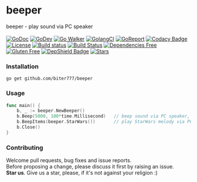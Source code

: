 # beeper
beeper - play sound via PC speaker<br/><br/>
[![GoDoc](https://godoc.org/github.com/biter777/beeper?status.svg)](https://godoc.org/github.com/biter777/beeper)
[![GoDev](https://img.shields.io/badge/godev-reference-5b77b3)](https://pkg.go.dev/github.com/biter777/beeper?tab=doc)
[![Go Walker](https://img.shields.io/badge/gowalker-reference-5b77b3)](https://gowalker.org/github.com/biter777/beeper)
[![GolangCI](https://golangci.com/badges/github.com/biter777/beeper.svg?style=flat)](https://golangci.com/r/github.com/biter777/beeper)
[![GoReport](https://goreportcard.com/badge/github.com/biter777/beeper)](https://goreportcard.com/report/github.com/biter777/beeper)
[![Codacy Badge](https://api.codacy.com/project/badge/Grade/08eb1d2ff62e465091b3a288ae078a96)](https://www.codacy.com/manual/biter777/beeper?utm_source=github.com&amp;utm_medium=referral&amp;utm_content=biter777/beeper&amp;utm_campaign=Badge_Grade)
[![License](https://img.shields.io/badge/License-BSD%202--Clause-brightgreen.svg)](https://opensource.org/licenses/BSD-2-Clause)
[![Build status](https://ci.appveyor.com/api/projects/status/t9lpor9o8tpacpmr/branch/master?svg=true)](https://ci.appveyor.com/project/biter777/beeper/branch/master)
[![Build Status](https://github.com/go-vgo/robotgo/workflows/Go/badge.svg)](https://github.com/go-vgo/robotgo/commits/master)
[![Dependencies Free](https://img.shields.io/badge/dependencies-free-brightgreen)](https://pkg.go.dev/github.com/biter777/beeper?tab=imports)
[![Gluten Free](https://img.shields.io/badge/gluten-free-brightgreen)](https://www.scsglobalservices.com/services/gluten-free-certification)
[![DepShield Badge](https://depshield.sonatype.org/badges/biter777/beeper/depshield.svg)](https://depshield.github.io)
[![Stars](https://img.shields.io/github/stars/biter777/beeper?label=Please%20like%20us&style=social)](https://github.com/biter777/beeper/stargazers)

### Installation

    go get github.com/biter777/beeper

### Usage
```go
func main() {
	b, _ := beeper.NewBeeper()
	b.Beep(5000, 100*time.Millisecond)   // beep sound via PC speaker, 5000 hz, 100 ms
	b.BeepItems(beeper.StarWars())       // play StarWars melody via PC speaker :)
	b.Close()
}
```

### Contributing

 Welcome pull requests, bug fixes and issue reports.<br/>
 Before proposing a change, please discuss it first by raising an issue.<br/>
 <b>Star us</b>. Give us a star, please, if it's not against your religion :)
